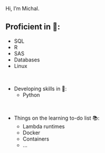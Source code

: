 Hi, I’m Michal.  

## Proficient in 💪:
- SQL 
- R 
- SAS 
- Databases 
- Linux 
    
<br> 

- Developing skills in 📖: 
  - Python 

<br> 
    
- Things on the learning to-do list 📚:
  - Lambda runtimes 
  - Docker 
  - Containers 
  - ...
  
  

<!---
michal-edf/michal-edf is a ✨ special ✨ repository because its `README.md` (this file) appears on your GitHub profile.
You can click the Preview link to take a look at your changes.
--->
